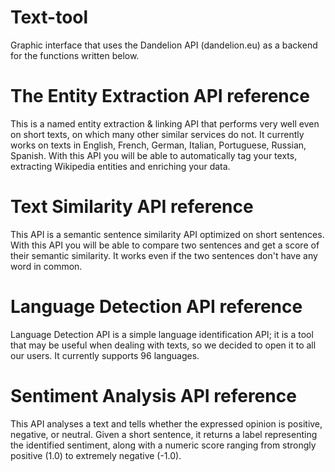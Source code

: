 # Text-tool

Graphic interface that uses the Dandelion API (dandelion.eu) as a backend for the functions written below.

# The Entity Extraction API reference
This is a named entity extraction & linking API that performs very well even on short texts, on which many other similar services do not. It currently works on texts in English, French, German, Italian, Portuguese, Russian, Spanish. With this API you will be able to automatically tag your texts, extracting Wikipedia entities and enriching your data.

# Text Similarity API reference
This API is a semantic sentence similarity API optimized on short sentences. With this API you will be able to compare two sentences and get a score of their semantic similarity. It works even if the two sentences don't have any word in common.

# Language Detection API reference
Language Detection API is a simple language identification API; it is a tool that may be useful when dealing with texts, so we decided to open it to all our users. It currently supports 96 languages.

# Sentiment Analysis API reference
This API analyses a text and tells whether the expressed opinion is positive, negative, or neutral. Given a short sentence, it returns a label representing the identified sentiment, along with a numeric score ranging from strongly positive (1.0) to extremely negative (-1.0).
